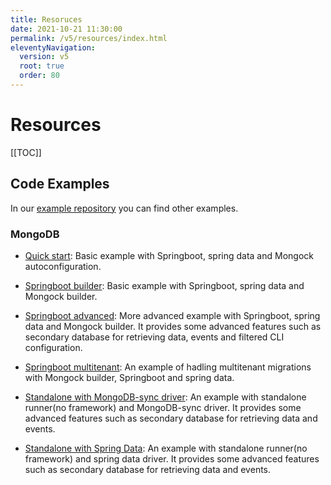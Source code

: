 ```yaml
---
title: Resoruces
date: 2021-10-21 11:30:00 
permalink: /v5/resources/index.html
eleventyNavigation:
  version: v5
  root: true
  order: 80
---
```

<h1 class="title">Resources</h1>


[[TOC]]


## Code Examples

In our  [example repository](https://github.com/mongock/mongock-examples) you can find other examples.

### MongoDB

- [Quick start](https://github.com/mongock/mongock-examples/tree/master/mongodb/springboot-quickstart): Basic example with Springboot, spring data and Mongock autoconfiguration.

- [Springboot builder](https://github.com/mongock/mongock-examples/tree/master/mongodb/springboot-builder): Basic example with Springboot, spring data and Mongock builder.

- [Springboot advanced](https://github.com/mongock/mongock-examples/tree/master/mongodb/springboot-advance): More advanced example with Springboot, spring data and Mongock builder. It provides some advanced features such as secondary database for retrieving data, events and filtered CLI configuration.

- [Springboot multitenant](https://github.com/mongock/mongock-examples/tree/master/mongodb/springboot-multitenant): An example of hadling multitenant migrations with Mongock builder, Springboot and spring data.
<!--It  requires [Mongock professional](/pro)-->

- [Standalone with MongoDB-sync driver](https://github.com/mongock/mongock-examples/tree/master/mongodb/standalone-mongodb-sync): An example with standalone runner(no framework) and MongoDB-sync driver. It provides some advanced features such as secondary database for retrieving data and events.

- [Standalone with Spring Data](https://github.com/mongock/mongock-examples/tree/master/mongodb/standalone-springdata): An example with standalone runner(no framework) and spring data driver. It provides some advanced features such as secondary database for retrieving data and events.